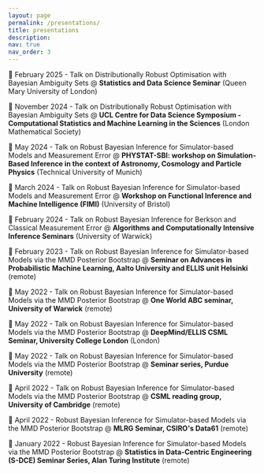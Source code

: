 ```yaml
---
layout: page
permalink: /presentations/
title: presentations
description: 
nav: true
nav_order: 3
---
```


📌 February 2025 - Talk on Distributionally Robust Optimisation with Bayesian Ambiguity Sets @ **Statistics and Data Science Seminar** (Queen Mary University of London)

📌 November 2024 - Talk on Distributionally Robust Optimisation with Bayesian Ambiguity Sets @ **UCL Centre for Data Science Symposium - Computational Statistics and Machine Learning in the Sciences** (London Mathematical Society)

📌 May 2024 - Talk on Robust Bayesian Inference for Simulator-based Models and Measurement Error @ **PHYSTAT-SBI: workshop on Simulation-Based Inference in the context of Astronomy, Cosmology and Particle Physics** (Technical University of Munich)

📌 March 2024 - Talk on Robust Bayesian Inference for Simulator-based Models and Measurement Error @ **Workshop on Functional Inference and Machine Intelligence (FIMI)** (University of Bristol)

📌 February 2024 - Talk on Robust Bayesian Inference for Berkson and Classical Measurement Error @ **Algorithms and Computationally Intensive Inference Seminars** (University of Warwick)

📌 February 2023 - Talk on Robust Bayesian Inference for Simulator-based Models via the MMD Posterior Bootstrap @ **Seminar on Advances in Probabilistic Machine Learning, Aalto University and ELLIS unit Helsinki** (remote)

📌 May 2022 - Talk on Robust Bayesian Inference for Simulator-based Models via the MMD Posterior Bootstrap @ **One World ABC seminar, University of Warwick** (remote)

📌 May 2022 - Talk on Robust Bayesian Inference for Simulator-based Models via the MMD Posterior Bootstrap @ **DeepMind/ELLIS CSML Seminar, University College London** (London)

📌 May 2022 - Talk on Robust Bayesian Inference for Simulator-based Models via the MMD Posterior Bootstrap @ **Seminar series, Purdue University** (remote)

📌 April 2022 - Talk on Robust Bayesian Inference for Simulator-based Models via the MMD Posterior Bootstrap @ **CSML reading group, University of Cambridge** (remote)

📌 April 2022 - Robust Bayesian Inference for Simulator-based Models via the MMD Posterior Bootstrap @ **MLRG Seminar, CSIRO's Data61** (remote)

📌 January 2022 - Robust Bayesian Inference for Simulator-based Models via the MMD Posterior Bootstrap @ **Statistics in Data-Centric Engineering (S-DCE) Seminar Series, Alan Turing Institute** (remote)

